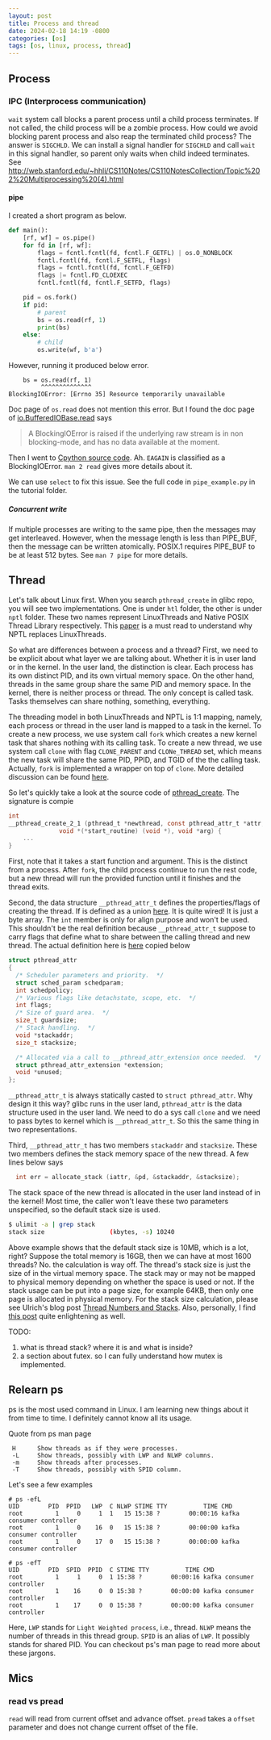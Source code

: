 ```yaml
---
layout: post
title: Process and thread
date: 2024-02-18 14:19 -0800
categories: [os]
tags: [os, linux, process, thread]
---
```


## Process

### IPC (Interprocess communication)

`wait` system call blocks a parent process until a child process terminates. If
not called, the child process will be a zombie process. How could we avoid
blocking parent process and also reap the terminated child process? The answer
is `SIGCHLD`. We can install a signal handler for `SIGCHLD` and call `wait` in
this signal handler, so parent only waits when child indeed terminates. See
http://web.stanford.edu/~hhli/CS110Notes/CS110NotesCollection/Topic%202%20Multiprocessing%20(4).html

#### pipe

I created a short program as below.

```python
def main():
    [rf, wf] = os.pipe()
    for fd in [rf, wf]:
        flags = fcntl.fcntl(fd, fcntl.F_GETFL) | os.O_NONBLOCK
        fcntl.fcntl(fd, fcntl.F_SETFL, flags)
        flags = fcntl.fcntl(fd, fcntl.F_GETFD)
        flags |= fcntl.FD_CLOEXEC
        fcntl.fcntl(fd, fcntl.F_SETFD, flags)

    pid = os.fork()
    if pid:
        # parent
        bs = os.read(rf, 1)
        print(bs)
    else:
        # child
        os.write(wf, b'a')
```

However, running it produced below error.

```
    bs = os.read(rf, 1)
         ^^^^^^^^^^^^^^
BlockingIOError: [Errno 35] Resource temporarily unavailable
```

Doc page of `os.read` does not mention this error. But I found the doc page of
[io.BufferedIOBase.read](https://docs.python.org/3/library/io.html#io.BufferedIOBase.read)
says

> A BlockingIOError is raised if the underlying raw stream is in non
> blocking-mode, and has no data available at the moment.

Then I went to
[Cpython source code](https://github.com/python/cpython/blob/f3909b8bc83675b7ab093dbc558e677558d8e718/Objects/exceptions.c#L3655).
Ah. `EAGAIN` is classified as a BlockingIOError. `man 2 read` gives more
details about it.

We can use `select` to fix this issue. See the full code in `pipe_example.py`
in the tutorial folder.

##### Concurrent write

If multiple processes are writing to the same pipe, then the messages may get
interleaved. However, when the message length is less than PIPE_BUF, then the
message can be written atomically. POSIX.1 requires PIPE_BUF to be at least 512
bytes. See `man 7 pipe` for more details.

## Thread

Let's talk about Linux first. When you search `pthread_create` in glibc repo,
you will see two implementations. One is under `htl` folder, the other is under
`nptl` folder. These two names represent LinuxThreads and Native POSIX Thread
Library respectively. This
[paper](http://comet.lehman.cuny.edu/jung/cmp426697/NPTL.pdf) is a must read to
understand why NPTL replaces LinuxThreads.

So what are differences between a process and a thread? First, we need to be
explicit about what layer we are talking about. Whether it is in user land or
in the kernel. In the user land, the distinction is clear. Each process has its
own distinct PID, and its own virtual memory space. On the other hand, threads
in the same group share the same PID and memory space. In the kernel, there is
neither process or thread. The only concept is called task. Tasks themselves
can share nothing, something, everything.

The threading model in both LinuxThreads and NPTL is 1:1 mapping, namely, each
process or thread in the user land is mapped to a task in the kernel. To create
a new process, we use system call `fork` which creates a new kernel task that
shares nothing with its calling task. To create a new thread, we use system
call `clone` with flag `CLONE_PARENT` and `CLONe_THREAD` set, which means the
new task will share the same PID, PPID, and TGID of the the calling task.
Actually, `fork` is implemented a wrapper on top of `clone`. More detailed
discussion can be found [here](https://unix.stackexchange.com/a/364834/159849).

So let's quickly take a look at the source code of
[pthread_create](https://github.com/bminor/glibc/blob/88b771ab5e1169e746dbf4a990d90cffc5fa54ea/nptl/pthread_create.c#L624).
The signature is compie

```c
int
__pthread_create_2_1 (pthread_t *newthread, const pthread_attr_t *attr,
		      void *(*start_routine) (void *), void *arg) {
    ...
}
```

First, note that it takes a start function and argument. This is the distinct
from a process. After `fork`, the child process continue to run the rest code,
but a new thread will run the provided function until it finishes and the
thread exits.

Second, the data structure `__pthread_attr_t` defines the properties/flags of
creating the thread. If is defined as a union
[here](https://github.com/bminor/glibc/blob/1d44530a5be2442e064baa48139adc9fdfb1fc6b/sysdeps/nptl/bits/pthreadtypes.h#L56).
It is quite wired! It is just a byte array. The `int` member is only for align
purpose and won't be used. This shouldn't be the real definition because
`__pthread_attr_t` suppose to carry flags that define what to share between the
calling thread and new thread. The actual definition here is
[here](https://github.com/bminor/glibc/blob/1d44530a5be2442e064baa48139adc9fdfb1fc6b/sysdeps/nptl/internaltypes.h#L26)
copied below

```c
struct pthread_attr
{
  /* Scheduler parameters and priority.  */
  struct sched_param schedparam;
  int schedpolicy;
  /* Various flags like detachstate, scope, etc.  */
  int flags;
  /* Size of guard area.  */
  size_t guardsize;
  /* Stack handling.  */
  void *stackaddr;
  size_t stacksize;

  /* Allocated via a call to __pthread_attr_extension once needed.  */
  struct pthread_attr_extension *extension;
  void *unused;
};
```

`__pthread_attr_t` is always statically casted to `struct pthread_attr`. Why
design it this way? glibc runs in the user land, `pthread_attr` is the data
structure used in the user land. We need to do a sys call `clone` and we need
to pass bytes to kernel which is `__pthread_attr_t`. So this the same thing in
two representations.

Third, `__pthread_attr_t` has two members `stackaddr` and `stacksize`. These
two members defines the stack memory space of the new thread. A few lines below
says

```c
  int err = allocate_stack (iattr, &pd, &stackaddr, &stacksize);
```

The stack space of the new thread is allocated in the user land instead of in
the kernel! Most time, the caller won't leave these two parameters unspecified,
so the default stack size is used.

```bash
$ ulimit -a | grep stack
stack size                  (kbytes, -s) 10240
```

Above example shows that the default stack size is 10MB, which is a lot, right?
Suppose the total memory is 16GB, then we can have at most 1600 threads? No.
the calculation is way off. The thread's stack size is just the size of in the
virtual memory space. The stack may or may not be mapped to physical memory
depending on whether the space is used or not. If the stack usage can be put
into a page size, for example 64KB, then only one page is allocated in physical
memory. For the stack size calculation, please see Ulrich's blog post
[Thread Numbers and Stacks](https://www.akkadia.org/drepper/thread-number-stacks.html).
Also, personally, I find
[this post](https://linuxgazette.net/112/krishnakumar.html) quite enlightening
as well.

TODO:

1. what is thread stack? where it is and what is inside?
2. a section about futex. so I can fully understand how mutex is implemented.

## Relearn ps

ps is the most used command in Linux. I am learning new things about it from
time to time. I definitely cannot know all its usage.

Quote from ps man page

```
 H      Show threads as if they were processes.
 -L     Show threads, possibly with LWP and NLWP columns.
 -m     Show threads after processes.
 -T     Show threads, possibly with SPID column.
```

Let's see a few examples

```
# ps -efL
UID        PID  PPID   LWP  C NLWP STIME TTY          TIME CMD
root         1     0     1  1   15 15:38 ?        00:00:16 kafka consumer controller
root         1     0    16  0   15 15:38 ?        00:00:00 kafka consumer controller
root         1     0    17  0   15 15:38 ?        00:00:00 kafka consumer controller

# ps -efT
UID        PID  SPID  PPID  C STIME TTY          TIME CMD
root         1     1     0  1 15:38 ?        00:00:16 kafka consumer controller
root         1    16     0  0 15:38 ?        00:00:00 kafka consumer controller
root         1    17     0  0 15:38 ?        00:00:00 kafka consumer controller
```

Here, `LWP` stands for `Light Weighted process`, i.e., thread. `NLWP` means the
number of threads in this thread group. `SPID` is an alias of `LWP`. It
possibly stands for shared PID. You can checkout ps's man page to read more
about these jargons.

## Mics

### read vs pread

`read` will read from current offset and advance offset. `pread` takes a
`offset` parameter and does not change current offset of the file.
